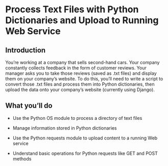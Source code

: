 # Process Text Files with Python Dictionaries and Upload to Running Web Service
## Introduction
You’re working at a company that sells second-hand cars. Your company constantly collects feedback in the form of customer reviews. Your manager asks you to take those reviews (saved as .txt files) and display them on your company’s website. To do this, you’ll need to write a script to convert those .txt files and process them into Python dictionaries, then upload the data onto your company’s website (currently using Django).

## What you’ll do
 * Use the Python OS module to process a directory of text files 

 * Manage information stored in Python dictionaries

 * Use the Python requests module to upload content to a running Web service

 * Understand basic operations for Python requests like GET and POST methods 
